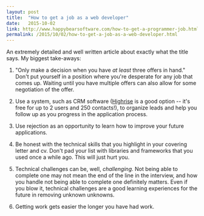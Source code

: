 ```yaml
---
layout: post
title:  "How to get a job as a web developer"
date:   2015-10-02
link: http://www.happybearsoftware.com/how-to-get-a-programmer-job.html
permalink: /2015/10/02/how-to-get-a-job-as-a-web-developer.html
---
```


An extremely detailed and well written article about exactly what the title says. My biggest take-aways: 

1. "Only make a decision when you have _at least_ three offers in hand." Don't put yourself in a position where you're desperate for any job that comes up.  Waiting until you have multiple offers can also allow for some negotiation of the offer. 

2. Use a system, such as CRM software ([Highrise](http://www.highrisehq.com) is a good option -- it's free for up to 2 users and 250 contacts!), to organize leads and help you follow up as you progress in the application process. 

3. Use rejection as an opportunity to learn how to improve your future applications.  

4. Be honest with the technical skills that you highlight in your covering letter and cv.  Don't pad your list with libraries and frameworks that you used once a while ago.  This will just hurt you.

5. Technical challenges can be, well, _challenging_.  Not being able to complete one may not mean the end of the line in the interview, and how you handle not being able to complete one definitely matters.  Even if you blow it, technical challenges are a good learning experiences for the future in removing unknown unknowns. 

6. Getting work gets easier the longer you have had work.  
